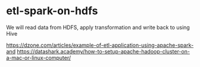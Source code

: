 # etl-spark-on-hdfs
We will read data from HDFS, apply transformation and write back to using Hive

https://dzone.com/articles/example-of-etl-application-using-apache-spark-and
https://datashark.academy/how-to-setup-apache-hadoop-cluster-on-a-mac-or-linux-computer/
